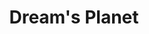 ---
title: "Dream's Planet"
url: /ciudad-autonoma-de-buenos-aires/dreams-planet-avenida-juan-de-garay/
shop: Betten
---